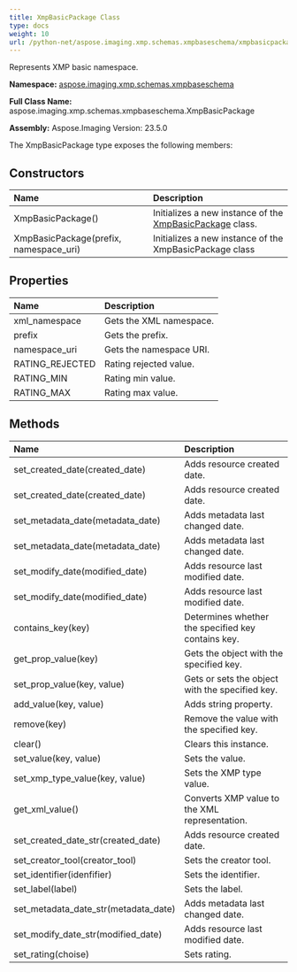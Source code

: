 ```yaml
---
title: XmpBasicPackage Class
type: docs
weight: 10
url: /python-net/aspose.imaging.xmp.schemas.xmpbaseschema/xmpbasicpackage/
---
```


Represents XMP basic namespace.

**Namespace:** [aspose.imaging.xmp.schemas.xmpbaseschema](/imaging/python-net/aspose.imaging.xmp.schemas.xmpbaseschema/)

**Full Class Name:** aspose.imaging.xmp.schemas.xmpbaseschema.XmpBasicPackage

**Assembly:**  Aspose.Imaging Version: 23.5.0

The XmpBasicPackage type exposes the following members:
## **Constructors**
|**Name**|**Description**|
| :- | :- |
|XmpBasicPackage()|Initializes a new instance of the [XmpBasicPackage](/imaging/python-net/aspose.imaging.xmp.schemas.xmpbaseschema/xmpbasicpackage/) class.|
|XmpBasicPackage(prefix, namespace_uri)|Initializes a new instance of the XmpBasicPackage class|
## **Properties**
|**Name**|**Description**|
| :- | :- |
|xml_namespace|Gets the XML namespace.|
|prefix|Gets the prefix.|
|namespace_uri|Gets the namespace URI.|
|RATING_REJECTED|Rating rejected value.|
|RATING_MIN|Rating min value.|
|RATING_MAX|Rating max value.|
## **Methods**
|**Name**|**Description**|
| :- | :- |
|set_created_date(created_date)|Adds resource created date.|
|set_created_date(created_date)|Adds resource created date.|
|set_metadata_date(metadata_date)|Adds metadata last changed date.|
|set_metadata_date(metadata_date)|Adds metadata last changed date.|
|set_modify_date(modified_date)|Adds resource last modified date.|
|set_modify_date(modified_date)|Adds resource last modified date.|
|contains_key(key)|Determines whether the specified key contains key.|
|get_prop_value(key)|Gets the object with the specified key.|
|set_prop_value(key, value)|Gets or sets the object with the specified key.|
|add_value(key, value)|Adds string property.|
|remove(key)|Remove the value with the specified key.|
|clear()|Clears this instance.|
|set_value(key, value)|Sets the value.|
|set_xmp_type_value(key, value)|Sets the XMP type value.|
|get_xml_value()|Converts XMP value to the XML representation.|
|set_created_date_str(created_date)|Adds resource created date.|
|set_creator_tool(creator_tool)|Sets the creator tool.|
|set_identifier(idenfifier)|Sets the identifier.|
|set_label(label)|Sets the label.|
|set_metadata_date_str(metadata_date)|Adds metadata last changed date.|
|set_modify_date_str(modified_date)|Adds resource last modified date.|
|set_rating(choise)|Sets rating.|
